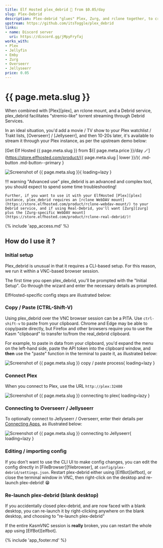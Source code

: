 ```yaml
---
title: Elf Hosted plex_debrid 🧝 from $0.05/day
slug: Plex-Debrid
description: Plex-debrid "glues" Plex, Zurg, and rclone together, to create an "infinite streaming" solution for Real Debrid
upstream: https://github.com/itsToggle/plex_debrid
links:
- name: Discord server
  uri: https://discord.gg/jMpyFryfaj
works_with:
- Plex
- Jellyfin
- Emby
- Zurg
- Overseerr
- Jellyseerr
price: 0.05
---
```


# {{ page.meta.slug }}

When combined with [Plex][plex], an rclone mount, and a Debrid service, plex_debrid facilitates "stremio-like" torrent streaming through Debrid Services.

In an ideal situation, you'd add a movie / TV show to your Plex watchlist / Trakt lists, [Overseerr] / [Jellyseerr], and then 10-20s later, it's available to stream it through your Plex instance, as per the upstream demo below:

[Get Elf Hosted {{ page.meta.slug }} from ${{ page.meta.price }}/day :magic_wand:](https://store.elfhosted.com/product/{{ page.meta.slug | lower }}/){ .md-button .md-button--primary }

![Screenshot of {{ page.meta.slug }}](/images/plex-debrid-demo.gif){ loading=lazy }

!!! warning "Advanced use"
    plex_debrid is an advanced and complex tool, you should expect to spend some time troubleshooting!

    Further, if you want to use it with your ElfHosted [Plex][plex] instance, plex_debrid requires an [rclone WebDAV mount](https://store.elfhosted.com/product/rclone-webdav-mount/) to your Debrid service, and if using Real-Debrid, you'll want [Zurg][zurg] plus the [Zurg-specific WebDAV mount](https://store.elfhosted.com/product/rclone-real-debrid/)!

{% include 'app_access.md' %}

## How do I use it ?

### Initial setup

Plex_debrid is unusual in that it requires a CLI-based setup. For this reason, we run it within a VNC-based browser session.

The first time you open plex_debrid, you'll be prompted with the "Initial Setup". Go through the wizard and enter the necessary details as prompted.

ElfHosted-specific config steps are illustrated below:

### Copy / Paste (CTRL-Shift-V)

Using plex_debrid over the VNC browser session can be a PITA. Use `ctrl-shift-v` to paste from your clipboard. Chrome and Edge may be able to copy/paste directly, but Firefox and other browsers require you to use the Kasm "clipboard" to transfer to/from the real_debrid clipboard.

For example, to paste in data from your clipboard, you'd expand the menu on the left-hand side, paste the API token into the clipboard window, and **then** use the "paste" function in the terminal to paste it, as illustrated below:

![Screenshot of {{ page.meta.slug }} copy / paste process](/images/plex-debrid-copy-paste.png){ loading=lazy }

### Connect Plex

When you connect to Plex, use the URL `http://plex:32400`

![Screenshot of {{ page.meta.slug }} connecting to plex](/images/plex-debrid-add-local-plex.png){ loading=lazy }

### Connecting to Overseerr / Jellyseerr

To optionally connect to Jellyseerr / Overseerr, enter their details per [Connecting Apps](/how-to/connect-apps/), as illustrated below:

![Screenshot of {{ page.meta.slug }} connecting to Jellyseerr](/images/plex-debrid-add-overseerr-jellyseerr.png){ loading=lazy }

### Editing / importing config

If you don't want to use the CLI UI to make config changes, you can edit the config directly in [FileBrowser][filebrowser], at `config/plex-debrid/settings.json`. Restart plex-debrid either using [ElfBot][elfbot], or close the terminal window in VNC, then right-click on the desktop and re-launch plex-debrid! :grin:

### Re-launch plex-debrid (blank desktop)

If you accidentally closed plex-debrid, and are now faced with a blank desktop, you can re-launch it by right-clicking anywhere on the blank desktop, and choosing to "re-launch plex-debrid"

If the entire KasmVNC session is **really** broken, you can restart the whole app using [ElfBot][elfbot].

{% include 'app_footer.md' %}